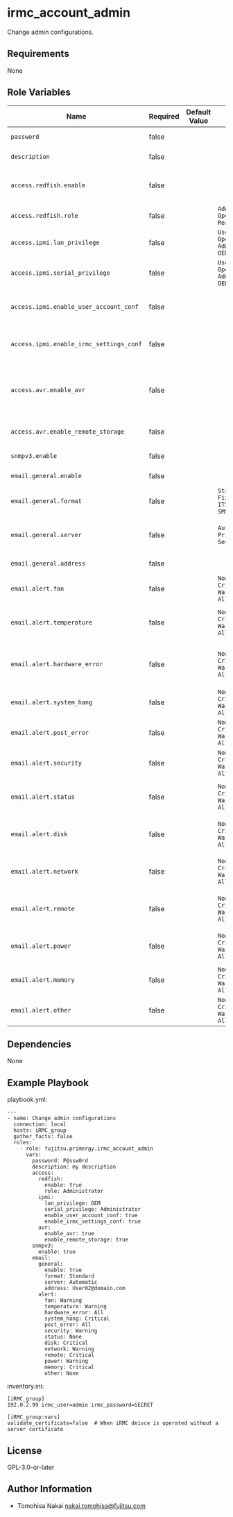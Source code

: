 irmc_account_admin
==================

Change admin configurations.

Requirements
------------

None

Role Variables
--------------

| Name | Required | Default Value | Choices | Type | Description |
|------|----------|---------------|---------|------|-------------|
| `password` | false | | | str | User account password. |
| `description` | false | | | str | User account desciption. |
| `access.redfish.enable` | false | | | bool | User may use iRMC Redfish interface. |
| `access.redfish.role` | false | | `Administrator` <br> `Operator` <br> `ReadOnly` | str | User account Redfish role. |
| `access.ipmi.lan_privilege` | false | | `User` <br> `Operator` <br> `Administrator` <br> `OEM` | str | IPMI LAN channel privilege. |
| `access.ipmi.serial_privilege` | false | | `User` <br> `Operator` <br> `Administrator` <br> `OEM` | str | IPMI serial channel privilege. |
| `access.ipmi.enable_user_account_conf` | false | | | bool | User may configure user accounts. |
| `access.ipmi.enable_irmc_settings_conf` | false | | | bool | User may configure iRMC settings. |
| `access.avr.enable_avr` | false | | | bool | User may use Advanved Video Redirection (AVR). |
| `access.avr.enable_remote_storage` | false | | | bool | User may use Remote Storage. |
| `snmpv3.enable` | false | | | bool | User may use SNMPv3. |
| `email.general.enable` | false | | | bool | Alert email enabled. |
| `email.general.format` | false | | `Standard` <br> `Fixed Subject` <br> `ITS-Format` <br> `SMS` | str | Alert email format. |
| `email.general.server` | false | | `Automatic` <br> `Primary` <br> `Secondary` | str | Preferred mail server for alert email. |
| `email.general.address` | false | | | str | Alert email address. |
| `email.alert.fan` | false | | `None` <br> `Critical` <br> `Warning` <br> `All` | str | Define alert level for fan sensors. |
| `email.alert.temperature` | false | | `None` <br> `Critical` <br> `Warning` <br> `All` | str | Define alert level for temperature sensors. |
| `email.alert.hardware_error` | false | | `None` <br> `Critical` <br> `Warning` <br> `All` | str | Define alert level for critical hardware errors. |
| `email.alert.system_hang` | false | | `None` <br> `Critical` <br> `Warning` <br> `All` | str | Define alert level for system hang. |
| `email.alert.post_error` | false | | `None` <br> `Critical` <br> `Warning` <br> `All` | str | Define alert level for POST errors. |
| `email.alert.security` | false | | `None` <br> `Critical` <br> `Warning` <br> `All` | str | Define alert level for security. |
| `email.alert.status` | false | | `None` <br> `Critical` <br> `Warning` <br> `All` | str | Define alert level for system status. |
| `email.alert.disk` | false | | `None` <br> `Critical` <br> `Warning` <br> `All` | str | Define alert level for disk drivers & controllers. |
| `email.alert.network` | false | | `None` <br> `Critical` <br> `Warning` <br> `All` | str | Define alert level for network interface. |
| `email.alert.remote` | false | | `None` <br> `Critical` <br> `Warning` <br> `All` | str | Define alert level for remote management. |
| `email.alert.power` | false | | `None` <br> `Critical` <br> `Warning` <br> `All` | str | Define alert level for system power. |
| `email.alert.memory` | false | | `None` <br> `Critical` <br> `Warning` <br> `All` | str | Define alert level for memory. |
| `email.alert.other` | false | | `None` <br> `Critical` <br> `Warning` <br> `All` | str | Define alert level for other. |

Dependencies
------------

None

Example Playbook
----------------

playbook.yml:

    ---
    - name: Change admin configurations
      connection: local
      hosts: iRMC_group
      gather_facts: false
      roles:
        - role: fujitsu.primergy.irmc_account_admin
          vars:
            password: P@ssw0rd
            description: my description
            access:
              redfish:
                enable: true
                role: Administrator
              ipmi:
                lan_privilege: OEM
                serial_privilege: Administrator
                enable_user_account_conf: true
                enable_irmc_settings_conf: true
              avr:
                enable_avr: true
                enable_remote_storage: true
            snmpv3:
              enable: true
            email:
              general:
                enable: true
                format: Standard
                server: Automatic
                address: User02@domain.com
              alert:
                fan: Warning
                temperature: Warning
                hardware_error: All
                system_hang: Critical
                post_error: All
                security: Warning
                status: None
                disk: Critical
                network: Warning
                remote: Critical
                power: Warning
                memory: Critical
                other: None

inventory.ini:

    [iRMC_group]
    192.0.2.99 irmc_user=admin irmc_password=SECRET

    [iRMC_group:vars]
    validate_certificate=false  # When iRMC deivce is operated without a server certificate

License
-------

GPL-3.0-or-later

Author Information
------------------

- Tomohisa Nakai <nakai.tomohisa@fujitsu.com>
